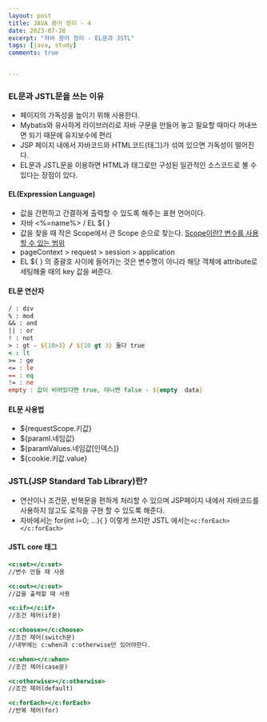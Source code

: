 ```yaml
---
layout: post
title: JAVA 용어 정리 - 4
date: 2023-07-28
excerpt: "자바 용어 정리 - EL문과 JSTL"
tags: [java, study]
comments: true


---
```


### EL문과 JSTL문을 쓰는 이유

- 페이지의 가독성을 높이기 위해 사용한다.
- Mybatis와 유사하게 라이브러리로 자바 구문을 만들어 놓고 필요할 때마다 꺼내쓰면 되기 때문에 유지보수에 편리
- JSP 페이지 내에서 자바코드와 HTML코드(태그)가 섞여 있으면 가독성이 떨어진다.
- EL문과 JSTL문을 이용하면 HTML과 태그로만 구성된 일관적인 소스코드로 볼 수 있다는 장점이 있다.

#### EL(Expression Language)

- 값을 간편하고 간결하게 출력할 수 있도록 해주는 표현 언어이다.
- 자바 <%=name%> / EL ${ }
- 값을 찾을 때 작은 Scope에서 큰 Scope 순으로 찾는다. <u>Scope이란? 변수를 사용할 수 있는 범위</u>
- pageContext > request > session > application
- EL ${ } 의 중괄호 사이에 들어가는 것은 변수명이 아니라 해당 객체에 attribute로 세팅해줄 때의 key 값을 써준다.

#### EL문 연산자

```jsp
/ : div
% : mod
&& : and
|| : or
! : not
> : gt - ${10>3} / ${10 gt 3} 둘다 true
< : lt
>= : ge
<= : le
== : eq
!= : ne
empty : 값이 비어있다면 true, 아니면 false - ${empty  data}
```

#### EL문 사용법

- ${requestScope.키값}
- ${paraml.네임값}
- ${paramValues.네임값[인덱스]}
- ${cookie.키값.value}

### JSTL(JSP Standard Tab Library)란?

- 연산이나 조건문, 반복문을 편하게 처리할 수 있으며 JSP페이지 내에서 자바코드를 사용하지 않고도 로직을 구현 할 수 있도록 해준다.
- 자바에서는 for(int i=0; ...){ } 이렇게 쓰지만 JSTL 에서는`<c:forEach></c:forEach>` 

#### JSTL core 태그

```jsp
<c:set></c:set>
//변수 만들 때 사용

<c:out></c:out>
//값을 출력할 때 사용

<c:if></c:if>
//조건 제어(if문)

<c:choose></c:choose>
//조건 제어(switch문)
//내부에는 c:when과 c:otherwise만 있어야한다.

<c:when></c:when>
//조건 제어(case문)

<c:otherwise></c:otherwise>
//조건 제어(default)

<c:forEach></c:forEach>
//반복 제어(for)
```

